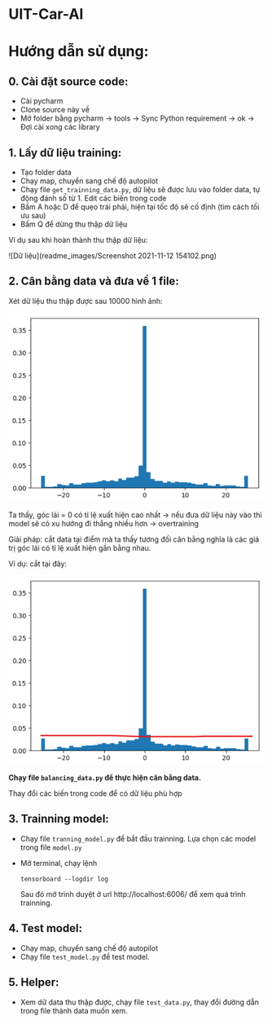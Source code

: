 # UIT-Car-AI

# Hướng dẫn sử dụng:

## 0. Cài đặt source code:

- Cài pycharm
- Clone source này về
- Mở folder bằng pycharm -> tools -> Sync Python requirement -> ok -> Đợi cài xong các library

## 1. Lấy dữ liệu training:

- Tạo folder data
- Chạy map, chuyển sang chế độ autopilot
- Chạy file `get_trainning_data.py`, dữ liệu sẽ được lưu vào folder data, tự động đánh số từ 1. Edit các biến trong code
- Bấm A hoặc D để quẹo trái phải, hiện tại tốc độ sẽ cố định (tìm cách tối ưu sau)
- Bấm Q để dừng thu thập dữ liệu

Ví dụ sau khi hoàn thành thu thập dữ liệu:

![Dữ liệu](readme_images/Screenshot 2021-11-12 154102.png)

## 2. Cân bằng data và đưa về 1 file:

Xét dữ liệu thu thập được sau 10000 hình ảnh:

![img.png](readme_images/img.png)

Ta thấy, góc lái = 0 có tỉ lệ xuất hiện cao nhất -> nếu đưa dữ liệu này vào thì model sẽ có xu hướng đi thẳng nhiều hơn -> overtraining

Giải pháp: cắt data tại điểm mà ta thấy tương đối cân bằng nghĩa là các giá trị góc lái có tỉ lệ xuất hiện gần bằng nhau.

Ví dụ: cắt tại đây:

![img.png](readme_images/img_cut.png)

**Chạy file `balancing_data.py` để thực hiện cân bằng data.**

Thay đổi các biến trong code để có dữ liệu phù hợp

## 3. Trainning model:

- Chạy file  `tranning_model.py` để bắt đầu trainning. Lựa chọn các model trong file `model.py` 

- Mở terminal, chạy lệnh 

    ```buildoutcfg
    tensorboard --logdir log
    ```

    Sau đó mở trình duyệt ở url http://localhost:6006/ để xem quá trình trainning.

## 4. Test model:

- Chạy map, chuyển sang chế độ autopilot
- Chạy file `test_model.py` để test model.

## 5. Helper:

- Xem dữ data thu thập được, chạy file `test_data.py`, thay đổi đường dẫn trong file thành data muốn xem.

